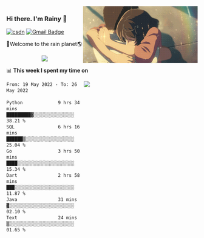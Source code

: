 <img  align='right' height="150" src="https://github.com/LikeRainDay/LikeRainDay/blob/master/pic/img_rain_1.gif?raw=true">



### Hi there. I'm Rainy :lemon:

[![csdn](https://img.shields.io/badge/-csdn-c14438?style=flat-square&logo=c&logoColor=white)](https://blog.csdn.net/qq_15807167)
[![Gmail Badge](https://img.shields.io/badge/-gmail-c14438?style=flat-square&logo=Gmail&logoColor=white&link=mailto:houshuai0816@gmail.com)](mailto:houshuai0816@gmail.com)

🚀Welcome to the rain planet🌎

<center>
<img align='center'  src="https://source.unsplash.com/random/1200x600">
</center>

📊 **This week I spent my time on**

<img align='right'   width="300" src="https://github-readme-stats.vercel.app/api?username=LikeRainDay&show_icons=true&title_color=fff&icon_color=79ff97&text_color=9f9f9f&bg_color=151515">

<!--START_SECTION:waka-->

```text
From: 19 May 2022 - To: 26 May 2022

Python             9 hrs 34 mins   █████████▓░░░░░░░░░░░░░░░   38.21 %
SQL                6 hrs 16 mins   ██████▒░░░░░░░░░░░░░░░░░░   25.04 %
Go                 3 hrs 50 mins   ████░░░░░░░░░░░░░░░░░░░░░   15.34 %
Dart               2 hrs 58 mins   ███░░░░░░░░░░░░░░░░░░░░░░   11.87 %
Java               31 mins         ▓░░░░░░░░░░░░░░░░░░░░░░░░   02.10 %
Text               24 mins         ▒░░░░░░░░░░░░░░░░░░░░░░░░   01.65 %
```

<!--END_SECTION:waka-->
